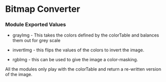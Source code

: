 # Bitmap Converter  

### Module Exported Values  

- grayImg - This takes the colors defined by the colorTable and balances them out for grey scale  

- invertImg - this flips the values of the colors to invert the image.  

- rgbImg - this can be used to give the image a color-masking.  

All the modules only play with the colorTable and return a re-written version of the image.